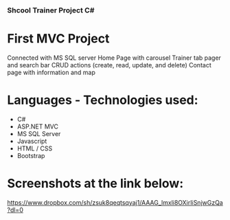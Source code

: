 ### Shcool Trainer Project C# ###

# First MVC Project
Connected with MS SQL server
Home Page with carousel
Trainer tab pager and search bar
CRUD actions (create, read, update, and delete)
Contact page with information and map

# Languages - Technologies used:
- C#
- ASP.NET MVC
- MS SQL Server
- Javascript
- HTML / CSS
- Bootstrap

# Screenshots at the link below:
https://www.dropbox.com/sh/zsuk8qeqtsqyaj1/AAAG_lmxli8OXirIiSnjwGzQa?dl=0
